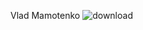 Vlad Mamotenko ![download](https://github.com/user-attachments/assets/d9d5b65d-a4ce-4a15-9c24-9a3112bac3ab)
